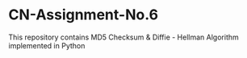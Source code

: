 # CN-Assignment-No.6
This repository contains MD5 Checksum &amp; Diffie - Hellman Algorithm implemented in Python
